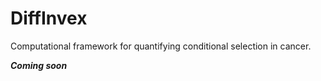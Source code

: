 # DiffInvex
Computational framework for quantifying conditional selection in cancer.

***Coming soon***
